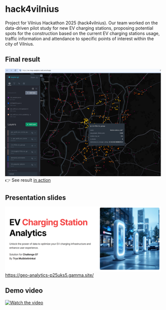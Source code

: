 # hack4vilnius

Project for Vilnius Hackathon 2025 (hack4vilnius). Our team worked on the data-driven pilot study for new EV charging stations, proposing potential spots for the construction based on the current EV charging stations usage, traffic information and attendance to specific points of interest within the city of Vilnius. 

## Final result
![Web app](./hakatonas/images/web_app_demo.png)
👉 See result [in action](https://ev-map-analytics-web.vercel.app/)

## Presentation slides
![Slides](./hakatonas/images/slides.png)
https://geo-analytics-p25uks5.gamma.site/

## Demo video
[![Watch the video](https://img.youtube.com/vi/FnlazI4Sm8I/0.jpg)](https://www.youtube.com/watch?v=FnlazI4Sm8I)
